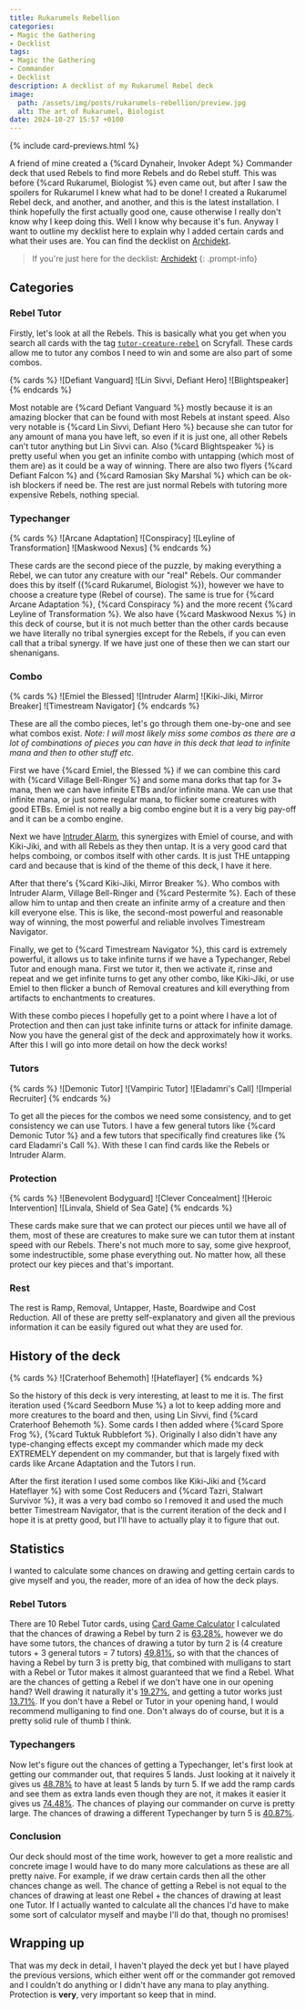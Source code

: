 ```yaml
---
title: Rukarumels Rebellion
categories:
- Magic the Gathering
- Decklist
tags:
- Magic the Gathering
- Commander
- Decklist
description: A decklist of my Rukarumel Rebel deck
image:
  path: /assets/img/posts/rukarumels-rebellion/preview.jpg
  alt: The art of Rukarumel, Biologist
date: 2024-10-27 15:57 +0100
---
```

{% include card-previews.html %}

A friend of mine created a {%card Dynaheir, Invoker Adept %} Commander deck that used Rebels to find more Rebels and do Rebel stuff. This was before {%card Rukarumel, Biologist %} even came out, but after I saw the spoilers for Rukarumel I knew what had to be done! I created a Rukarumel Rebel deck, and another, and another, and this is the latest installation. I think hopefully the first actually good one, cause otherwise I really don't know why I keep doing this. Well I know why because it's fun. Anyway I want to outline my decklist here to explain why I added certain cards and what their uses are. You can find the decklist on [Archidekt](https://archidekt.com/decks/9692783/rukarumel_rebel_combo).

> If you're just here for the decklist: [Archidekt](https://archidekt.com/decks/9692783/rukarumel_rebel_combo)
{: .prompt-info}

## Categories

### Rebel Tutor

Firstly, let's look at all the Rebels. This is basically what you get when you search all cards with the tag [`tutor-creature-rebel`](https://scryfall.com/search?q=otag%3Atutor-creature-rebel&unique=cards&as=grid&order=name) on Scryfall. These cards allow me to tutor any combos I need to win and some are also part of some combos.

{% cards %}
![Defiant Vanguard]
![Lin Sivvi, Defiant Hero]
![Blightspeaker]
{% endcards %}

Most notable are {%card Defiant Vanguard %} mostly because it is an amazing blocker that can be found with most Rebels at instant speed. Also very notable is {%card Lin Sivvi, Defiant Hero %} because she can tutor for any amount of mana you have left, so even if it is just one, all other Rebels can't tutor anything but Lin Sivvi can. Also {%card Blightspeaker %} is pretty useful when you get an infinite combo with untapping (which most of them are) as it could be a way of winning. There are also two flyers {%card Defiant Falcon %} and {%card Ramosian Sky Marshal %} which can be ok-ish blockers if need be. The rest are just normal Rebels with tutoring more expensive Rebels, nothing special.

### Typechanger

{% cards %}
![Arcane Adaptation]
![Conspiracy]
![Leyline of Transformation]
![Maskwood Nexus]
{% endcards %}

These cards are the second piece of the puzzle, by making everything a Rebel, we can tutor any creature with our "real" Rebels. Our commander does this by itself ({%card Rukarumel, Biologist %}), however we have to choose a creature type (Rebel of course). The same is true for {%card Arcane Adaptation %}, {%card Conspiracy %} and the more recent {%card Leyline of Transformation %}. We also have {%card Maskwood Nexus %} in this deck of course, but it is not much better than the other cards because we have literally no tribal synergies except for the Rebels, if you can even call that a tribal synergy. If we have just one of these then we can start our shenanigans.

### Combo

{% cards %}
![Emiel the Blessed]
![Intruder Alarm]
![Kiki-Jiki, Mirror Breaker]
![Timestream Navigator]
{% endcards %}

These are all the combo pieces, let's go through them one-by-one and see what combos exist. *Note: I will most likely miss some combos as there are a lot of combinations of pieces you can have in this deck that lead to infinite mana and then to other stuff etc.*

First we have {%card Emiel, the Blessed %} if we can combine this card with {%card Village Bell-Ringer %} and some mana dorks that tap for 3+ mana, then we can have infinite ETBs and/or infinite mana. We can use that infinite mana, or just some regular mana, to flicker some creatures with good ETBs. Emiel is not really a big combo engine but it is a very big pay-off and it can be a combo engine.

Next we have [Intruder Alarm](https://scryfall.com/card/8ed/86%E2%98%85/intruder-alarm), this synergizes with Emiel of course, and with Kiki-Jiki, and with all Rebels as they then untap. It is a very good card that helps comboing, or combos itself with other cards. It is just THE untapping card and because that is kind of the theme of this deck, I have it here.

After that there's {%card Kiki-Jiki, Mirror Breaker %}. Who combos with Intruder Alarm, Village Bell-Ringer and {%card Pestermite %}. Each of these allow him to untap and then create an infinite army of a creature and then kill everyone else. This is like, the second-most powerful and reasonable way of winning, the most powerful and reliable involves Timestream Navigator.

Finally, we get to {%card Timestream Navigator %}, this card is extremely powerful, it allows us to take infinite turns if we have a Typechanger, Rebel Tutor and enough mana. First we tutor it, then we activate it, rinse and repeat and we get infinite turns to get any other combo, like Kiki-Jiki, or use Emiel to then flicker a bunch of Removal creatures and kill everything from artifacts to enchantments to creatures.

With these combo pieces I hopefully get to a point where I have a lot of Protection and then can just take infinite turns or attack for infinite damage. Now you have the general gist of the deck and approximately how it works. After this I will go into more detail on how the deck works!

### Tutors

{% cards %}
![Demonic Tutor]
![Vampiric Tutor]
![Eladamri's Call]
![Imperial Recruiter]
{% endcards %}

To get all the pieces for the combos we need some consistency, and to get consistency we can use Tutors. I have a few general tutors like {%card Demonic Tutor %} and a few tutors that specifically find creatures like {% card Eladamri's Call %}. With these I can find cards like the Rebels or Intruder Alarm.

### Protection

{% cards %}
![Benevolent Bodyguard]
![Clever Concealment]
![Heroic Intervention]
![Linvala, Shield of Sea Gate]
{% endcards %}

These cards make sure that we can protect our pieces until we have all of them, most of these are creatures to make sure we can tutor them at instant speed with our Rebels. There's not much more to say, some give hexproof, some indestructible, some phase everything out. No matter how, all these protect our key pieces and that's important.

### Rest

The rest is Ramp, Removal, Untapper, Haste, Boardwipe and Cost Reduction. All of these are pretty self-explanatory and given all the previous information it can be easily figured out what they are used for.

## History of the deck

{% cards %}
![Craterhoof Behemoth]
![Hateflayer]
{% endcards %}

So the history of this deck is very interesting, at least to me it is. The first iteration used {%card Seedborn Muse %} a lot to keep adding more and more creatures to the board and then, using Lin Sivvi, find {%card Craterhoof Behemoth %}. Some cards I then added where {%card Spore Frog %}, {%card Tuktuk Rubblefort %}. Originally I also didn't have any type-changing effects except my commander which made my deck EXTREMELY dependent on my commander, but that is largely fixed with cards like Arcane Adaptation and the Tutors I run.

After the first iteration I used some combos like Kiki-Jiki and {%card Hateflayer %} with some Cost Reducers and {%card Tazri, Stalwart Survivor %}, it was a very bad combo so I removed it and used the much better Timestream Navigator, that is the current iteration of the deck and I hope it is at pretty good, but I'll have to actually play it to figure that out.

## Statistics

I wanted to calculate some chances on drawing and getting certain cards to give myself and you, the reader, more of an idea of how the deck plays.

### Rebel Tutors

There are 10 Rebel Tutor cards, using [Card Game Calculator](https://cardgamecalculator.com/) I calculated that the chances of drawing a Rebel by turn 2 is [63.28%](https://cardgamecalculator.com/?N=99&K=10&n=9&k=1), however we do have some tutors, the chances of drawing a tutor by turn 2 is (4 creature tutors + 3 general tutors = 7 tutors) [49.81%](https://cardgamecalculator.com/?N=99&K=7&n=9&k=1), so with that the chances of having a Rebel by turn 3 is pretty big, that combined with mulligans to start with a Rebel or Tutor makes it almost guaranteed that we find a Rebel. What are the chances of getting a Rebel if we don't have one in our opening hand? Well drawing it naturally it's [19.27%](https://cardgamecalculator.com/?N=99&K=10&n=2&k=1), and getting a tutor works just [13.71%](https://cardgamecalculator.com/?N=99&K=10&n=2&k=1). If you don't have a Rebel or Tutor in your opening hand, I would recommend mulliganing to find one. Don't always do of course, but it is a pretty solid rule of thumb I think.

### Typechangers

Now let's figure out the chances of getting a Typechanger, let's first look at getting our commander out, that requires 5 lands. Just looking at it naively it gives us [48.78%](https://cardgamecalculator.com/?N=99&K=37&n=12&k=5) to have at least 5 lands by turn 5. If we add the ramp cards and see them as extra lands even though they are not, it makes it easier it gives us [74.48%](https://cardgamecalculator.com/?N=99&K=46&n=12&k=5). The chances of playing our commander on curve is pretty large. The chances of drawing a different Typechanger by turn 5 is [40.87%](https://cardgamecalculator.com/?N=99&K=4&n=12&k=1).

### Conclusion

Our deck should most of the time work, however to get a more realistic and concrete image I would have to do many more calculations as these are all pretty naive. For example, if we draw certain cards then all the other chances change as well. The chance of getting a Rebel is not equal to the chances of drawing at least one Rebel + the chances of drawing at least one Tutor. If I actually wanted to calculate all the chances I'd have to make some sort of calculator myself and maybe I'll do that, though no promises!

## Wrapping up

That was my deck in detail, I haven't played the deck yet but I have played the previous versions, which either went off or the commander got removed and I couldn't do anything or I didn't have any mana to play anything. Protection is **very**, very important so keep that in mind.
